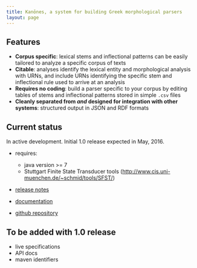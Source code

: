 ```yaml
---
title: Kanōnes, a system for building Greek morphological parsers
layout: page
---
```



## Features


- **Corpus specific**:  lexical stems and inflectional patterns can be easily tailored to analyze a specific corpus of texts
- **Citable**: analyses identify the lexical entity and morphological analysis with URNs, and include URNs identifying the specific stem and inflectional rule used to arrive at an analysis
- **Requires no coding**:  build a parser specific to your corpus by editing tables of stems and inflectional patterns stored in simple `.csv` files
- **Cleanly separated from *and* designed for integration with other systems**: structured output in JSON and RDF formats

## Current status

In active development. Initial 1.0 release expected in May, 2016.

- requires:
    - java version >= 7
    - Stuttgart Finite State Transducer tools (<http://www.cis.uni-muenchen.de/~schmid/tools/SFST/>)



- [release notes](releases)
- [documentation](documentation)
- [github repository](https://github.com/neelsmith/greeklang/morphology)


## To be added with 1.0 release

- live specifications
- API docs
- maven identifiers
